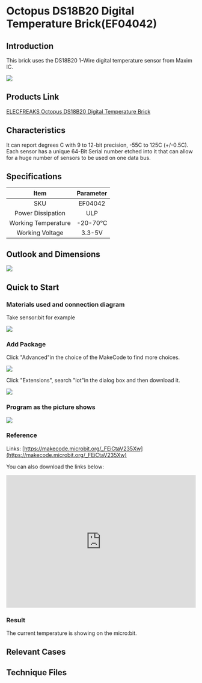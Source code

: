 ﻿# Octopus DS18B20 Digital Temperature Brick(EF04042) 

## Introduction

This brick uses the DS18B20 1-Wire digital temperature sensor from Maxim IC.

 ![](https://wiki-media-ef.oss-cn-hongkong.aliyuncs.com//images/c8DrDnH.jpg)


## Products Link

[ELECFREAKS Octopus DS18B20 Digital Temperature Brick](https://shop.elecfreaks.com/products/elecfreaks-octopus-ds18b20-digital-temperature-brick?_pos=1&_sid=34036b630&_ss=r)

## Characteristics

 It can report degrees C with 9 to 12-bit precision, -55C to 125C (+/-0.5C). Each sensor has a unique 64-Bit Serial number etched into it that can allow for a huge number of sensors to be used on one data bus. 

## Specifications


Item | Parameter 
:-: | :-: 
SKU|EF04042
Power Dissipation|ULP
Working Temperature|-20-70℃
Working Voltage|3.3-5V

## Outlook and Dimensions

 ![](https://wiki-media-ef.oss-cn-hongkong.aliyuncs.com//images/Bc8O78l.jpg)

## Quick to Start


### Materials used and connection diagram

Take sensor:bit for example

 ![](https://wiki-media-ef.oss-cn-hongkong.aliyuncs.com//images/Sc5JwUT.png)

### Add Package

 Click "Advanced"in the choice of the MakeCode to find more choices.

 ![](https://wiki-media-ef.oss-cn-hongkong.aliyuncs.com//images/smtcNoB.png)

Click "Extensions", search "iot"in the dialog box and then download it.

 ![](https://wiki-media-ef.oss-cn-hongkong.aliyuncs.com//images/qChMeYd.png)

### Program as the picture shows

 ![](https://wiki-media-ef.oss-cn-hongkong.aliyuncs.com//images/kO6z0oE.png)

### Reference

Links: [https://makecode.microbit.org/_FEiCtaV235Xw](https://makecode.microbit.org/_FEiCtaV235Xw)

You can also download the links below:

<div style="position:relative;height:0;padding-bottom:70%;overflow:hidden;"><iframe style="position:absolute;top:0;left:0;width:100%;height:100%;" src="https://makecode.microbit.org/#pub:_FEiCtaV235Xw" frameborder="0" sandbox="allow-popups allow-forms allow-scripts allow-same-origin"></iframe></div>  


### Result
 The current temperature is showing on the micro:bit.

## Relevant Cases


## Technique Files

